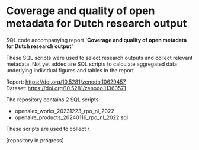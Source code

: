 # Coverage and quality of open metadata for Dutch research output
SQL code accompanying report **'Coverage and quality of open metadata for Dutch research output'**

These SQL scripts were used to select research outputs and collect relevant metadata. 
Not yet added are SQL scripts to calculate aggregated data underlying individual figures and tables in the report

Report: https://doi.org/10.5281/zenodo.10629457  
Dataset: https://doi.org/10.5281/zenodo.11360571

The repository contains 2 SQL scripts:
* openalex_works_20231223_rpo_nl_2022
* openaire_products_20240116_rpo_nl_2022.sql

These scripts are used to collect r



[repository in progress]
